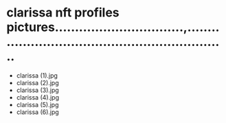 # clarissa nft profiles pictures................................,...............................................................
- clarissa (1).jpg
- clarissa (2).jpg
- clarissa (3).jpg
- clarissa (4).jpg
- clarissa (5).jpg
- clarissa (6).jpg
